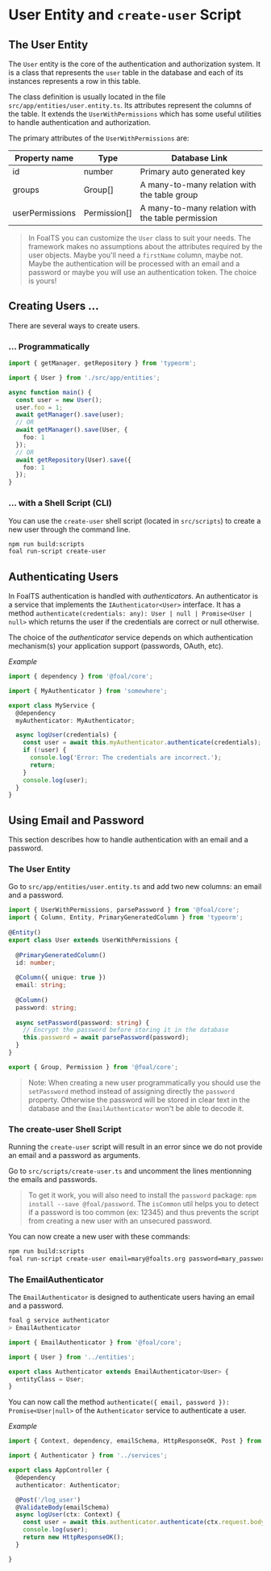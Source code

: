 # User Entity and `create-user` Script

## The User Entity

The `User` entity is the core of the authentication and authorization system. It is a class that represents the `user` table in the database and each of its instances represents a row in this table.

The class definition is usually located in the file `src/app/entities/user.entity.ts`. Its attributes represent the columns of the table. It extends the `UserWithPermissions` which has some useful utilities to handle authentication and authorization.

The primary attributes of the `UserWithPermissions` are:

| Property name | Type | Database Link |
| --- | --- | --- |
| id | number | Primary auto generated key |
| groups | Group[] | A many-to-many relation with the table group |
| userPermissions | Permission[] | A many-to-many relation with the table permission |

> In FoalTS you can customize the `User` class to suit your needs. The framework makes no assumptions about the attributes required by the user objects. Maybe you'll need a `firstName` column, maybe not.  Maybe the authentication will be processed with an email and a password or maybe you will use an authentication token. The choice is yours!

## Creating Users ...

There are several ways to create users.

### ... Programmatically

```typescript
import { getManager, getRepository } from 'typeorm';

import { User } from './src/app/entities';

async function main() {
  const user = new User();
  user.foo = 1;
  await getManager().save(user);
  // OR
  await getManager().save(User, {
    foo: 1
  });
  // OR
  await getRepository(User).save({
    foo: 1
  });
}
```

### ... with a Shell Script (CLI)

You can use the `create-user` shell script (located in `src/scripts`) to create a new user through the command line.

```sh
npm run build:scripts
foal run-script create-user
```

## Authenticating Users

In FoalTS authentication is handled with *authenticators*. An authenticator is a service that implements the `IAuthenticator<User>` interface. It has a method `authenticate(credentials: any): User | null | Promise<User | null>` which returns the user if the credentials are correct or null otherwise.

The choice of the *authenticator* service depends on which authentication mechanism(s) your application support (passwords, OAuth, etc).

*Example*
```typescript
import { dependency } from '@foal/core';

import { MyAuthenticator } from 'somewhere';

export class MyService {
  @dependency
  myAuthenticator: MyAuthenticator;

  async logUser(credentials) {
    const user = await this.myAuthenticator.authenticate(credentials);
    if (!user) {
      console.log('Error: The credentials are incorrect.');
      return;
    }
    console.log(user);
  }
}
```

## Using Email and Password

This section describes how to handle authentication with an email and a password.

### The User Entity

Go to `src/app/entities/user.entity.ts` and add two new columns: an email and a password.

```typescript
import { UserWithPermissions, parsePassword } from '@foal/core';
import { Column, Entity, PrimaryGeneratedColumn } from 'typeorm';
​
@Entity()
export class User extends UserWithPermissions {
​
  @PrimaryGeneratedColumn()
  id: number;
​
  @Column({ unique: true })
  email: string;
​
  @Column()
  password: string;
​
  async setPassword(password: string) {
    // Encrypt the password before storing it in the database
    this.password = await parsePassword(password);
  }​
}

export { Group, Permission } from '@foal/core';

```

> Note: When creating a new user programmatically you should use the `setPassword` method instead of assigning directly the `password` property. Otherwise the password will be stored in clear text  in the database and the `EmailAuthenticator` won't be able to decode it.

### The create-user Shell Script

Running the `create-user` script will result in an error since we do not provide an email and a password as arguments.

Go to `src/scripts/create-user.ts` and uncomment the lines mentionning the emails and passwords.

> To get it work, you will also need to install the `password` package: `npm install --save @foal/password`. The `isCommon` util helps you to detect if a password is too common (ex: 12345) and thus prevents the script from creating a new user with an unsecured password.

You can now create a new user with these commands:

```sh
npm run build:scripts
foal run-script create-user email=mary@foalts.org password=mary_password
```

### The EmailAuthenticator

The `EmailAuthenticator` is designed to authenticate users having an email and a password.

```sh
foal g service authenticator
> EmailAuthenticator
```

```typescript
import { EmailAuthenticator } from '@foal/core';

import { User } from '../entities';

export class Authenticator extends EmailAuthenticator<User> {
  entityClass = User;
}

```

You can now call the method `authenticate({ email, password }): Promise<User|null>` of the `Authenticator` service to authenticate a user.

*Example*

```typescript
import { Context, dependency, emailSchema, HttpResponseOK, Post } from '@foal/core';

import { Authenticator } from '../services';

export class AppController {
  @dependency
  authenticator: Authenticator;

  @Post('/log_user')
  @ValidateBody(emailSchema)
  async logUser(ctx: Context) {
    const user = await this.authenticator.authenticate(ctx.request.body);
    console.log(user);
    return new HttpResponseOK();
  }

}
```